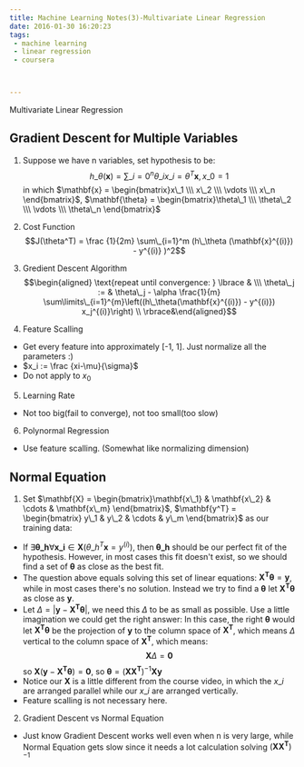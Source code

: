 ```yaml
---
title: Machine Learning Notes(3)-Multivariate Linear Regression
date: 2016-01-30 16:20:23
tags: 
 - machine learning
 - linear regression
 - coursera



---
```


Multivariate Linear Regression

<!--more-->

## Gradient Descent for Multiple Variables
1. Suppose we have n variables, set hypothesis to be:
$$h\_\theta(\mathbf{x}) = \sum\_{i=0}^n \theta\_i x\_i = \theta^T \mathbf{x}, x\_0 =1$$
in which $\mathbf{x} = \begin{bmatrix}x\_1 \\\ x\_2 \\\ \vdots \\\ x\_n \end{bmatrix}$, $\mathbf{\theta} = \begin{bmatrix}\theta\_1 \\\ \theta\_2 \\\ \vdots \\\ \theta\_n \end{bmatrix}$

2. Cost Function
$$J(\theta^T) = \frac {1}{2m} \sum\_{i=1}^m (h\_\theta (\mathbf{x}^{(i)}) - y^{(i)} )^2$$
3. Gredient Descent Algorithm
$$\begin{aligned} \text{repeat until convergence: } \lbrace & \\\ \theta\_j := & \theta\_j - \alpha \frac{1}{m} \sum\limits\_{i=1}^{m}\left((h\_\theta(\mathbf{x}^{(i)}) - y^{(i)}) x_j^{(i)}\right) \\ \rbrace&\end{aligned}$$
4. Feature Scalling
 - Get every feature into approximately [-1, 1]. Just normalize all the parameters :)
 - $x_i := \frac {xi-\mu}{\sigma}$
 - Do not apply to $x_0$
5. Learning Rate
 -  Not too big(fail to converge), not too small(too slow)
6. Polynormal Regression
 - Use feature scalling. (Somewhat like normalizing dimension)

## Normal Equation
1. Set $\mathbf{X} = \begin{bmatrix}\mathbf{x\_1} & \mathbf{x\_2} & \cdots & \mathbf{x\_m} \end{bmatrix}$, $\mathbf{y^T} = \begin{bmatrix} y\_1 & y\_2 & \cdots & y\_m \end{bmatrix}$ as our training data:
 - If $\exists \mathbf{\theta\_h} \forall \mathbf{x\_i} \in \mathbf{X} (\theta\_h^T \mathbf{x} = y^{(i)})$, then $\mathbf{\theta\_h}$ should be our perfect fit of the hypothesis. However, in most cases this fit doesn't exist, so we should find a set of $\mathbf{\theta}$ as close as the best fit.
 - The question above equals solving this set of linear equations: $\mathbf{X^T} \mathbf{\theta} = \mathbf{y}$, while in most cases there's no solution. Instead we try to find a $\mathbf{\theta}$ let $\mathbf{X^T} \mathbf{\theta}$ as close as $\mathbf{y}$.
 - Let $\Delta = |\mathbf{y} - \mathbf{X^T} \mathbf{\theta}|$, we need this $\Delta$ to be as small as possible. Use a little imagination we could get the right answer: In this case, the right $\mathbf{\theta}$ would let $\mathbf{X^T} \mathbf{\theta}$ be the projection of $\mathbf{y}$ to the column space of $\mathbf{X^T}$, which means $\Delta$ vertical to the column space of $\mathbf{X^T}$, which means:
$$\mathbf{X} \Delta = \mathbf{0}$$
so $\mathbf{X} (\mathbf{y} - \mathbf{X^T} \mathbf{\theta}) = \mathbf{0}$, so $\mathbf{\theta} = {(\mathbf{X}\mathbf{X^T})}^{-1} \mathbf{X}\mathbf{y}$
 - Notice our $\mathbf{X}$ is a little different from the course video, in which the $x\_i$ are arranged parallel while our $x\_i$ are arranged vertically.
 - Feature scalling is not necessary here.
2. Gradient Descent vs Normal Equation
 - Just know Gradient Descent works well even when n is very large, while Normal Equation gets slow since it needs a lot calculation solving ${(\mathbf{X}\mathbf{X^T})}^{-1}$



